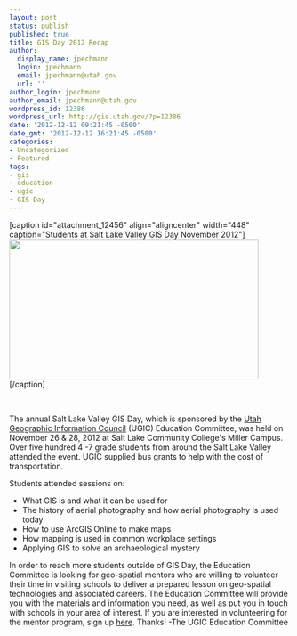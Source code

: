 ```yaml
---
layout: post
status: publish
published: true
title: GIS Day 2012 Recap
author:
  display_name: jpechmann
  login: jpechmann
  email: jpechmann@utah.gov
  url: ''
author_login: jpechmann
author_email: jpechmann@utah.gov
wordpress_id: 12386
wordpress_url: http://gis.utah.gov/?p=12386
date: '2012-12-12 09:21:45 -0500'
date_gmt: '2012-12-12 16:21:45 -0500'
categories:
- Uncategorized
- Featured
tags:
- gis
- education
- ugic
- GIS Day
---
```

<p>[caption id="attachment_12456" align="aligncenter" width="448" caption="Students at Salt Lake Valley GIS Day November 2012"]<a href="http://gis.utah.gov/gis-day-2012-recap/gis-day-2-2012-010/" rel="attachment wp-att-12456"><img class=" wp-image-12456  " title="Students at Salt Lake Valley GIS Day November 2012" src="http://gis.utah.gov/wp-content/uploads/GIS-Day-2-2012-010-800x450.jpg" alt="" width="448" height="252" /></a>[/caption]</p>
<p>&nbsp;</p>
<p>The annual Salt Lake Valley GIS Day, which is sponsored by the <a href="http://www.ugic.info/">Utah Geographic Information Council</a> (UGIC) Education Committee, was held on November 26 &amp; 28, 2012 at Salt Lake Community College's Miller Campus. Over five hundred 4 -7 grade students from around the Salt Lake Valley attended the event. UGIC supplied bus grants to help with the cost of transportation.</p>
<p>Students attended sessions on:</p>
<ul>
<li>What GIS is and what it can be used for</li>
<li>The history of aerial photography and how aerial photography is used today</li>
<li>How to use ArcGIS Online to make maps</li>
<li>How mapping is used in common workplace settings</li>
<li>Applying GIS to solve an archaeological mystery</li>
</ul>
<p>In order to reach more students outside of GIS Day, the Education Committee is looking for geo-spatial mentors who are willing to volunteer their time in visiting schools to deliver a prepared lesson on geo-spatial technologies and associated careers. The Education Committee will provide you with the materials and information you need, as well as put you in touch with schools in your area of interest. If you are interested in volunteering for the mentor program, sign up <a href="http://ugic.us2.list-manage.com/subscribe?u=ec7bb52d2d61c33cc69b2e881&amp;id=c6e8bb17e3" target="_blank">here</a>. Thanks! -The UGIC Education Committee</p>
